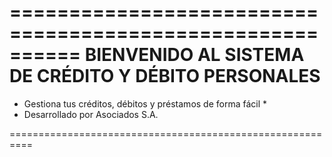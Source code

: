 ==========================================================
   BIENVENIDO AL SISTEMA DE CRÉDITO Y DÉBITO PERSONALES
==========================================================

  * Gestiona tus créditos, débitos y préstamos de forma fácil *
  * Desarrollado por Asociados S.A.
    
==========================================================

